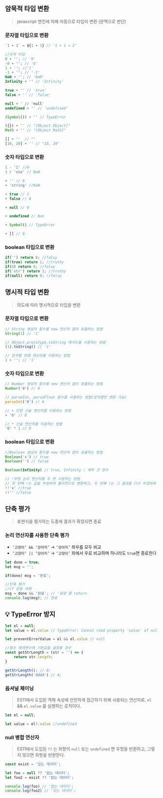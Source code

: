 ## 암묵적 타입 변환


> javascript 엔진에 의해 자동으로 타입이 변환 (문맥으로 판단)
>

### 문자열 타입으로 변환

```jsx
`1 + 1` = ${1 + 1} // '1 + 1 = 2'

//숫자 타입
0 + ''; // '0'
-0 + ''; // '0'
1 + ''; //'1'
-1 + ''; // '-1'
NaN + ''; // 'NaN'
Infinity + '' // 'Infinity'

true + '' // 'true'
false + '' // 'false'

null + ' // 'null'
undefined + '' // 'undefined'

(Symbol()) + '' // TypeError

({}) + '' // "[Object Object]"
Math + '' // "[Object Math]"

[] + ''  // ""
[10, 20] + '' // "10, 20"
```

### 숫자 타입으로 변환

```jsx
1 - '1' //0
1 / 'one' // NaN

+ '' // 0
+ 'string' //NaN

+ true // 1
+ false // 0

+ null // 0

+ undefined // Nan

+ Symbol() // TypeError

+ [] // 0
```

### boolean 타입으로 변환

```jsx
if('') return 0; //falsy
if(true) return 1; //truthy
if(0) return 0; //falsy
if('str') return 1; //truthy
if(null) return 0; //falsy
```

## 명시적 타입 변환


> 의도에 따라 명시적으로 타입을 변환
>

### 문자열 타입으로 변환

```jsx
// String 생성자 함수를 new 연산자 없이 호출하는 방법
String(1) // '1'

// Object.prototype.toString 메서드를 사용하는 방법
(1).toString() // '1'

// 문자열 연결 연산자를 이용하는 방법
1 + ''; // '1'
```

### 숫자 타입으로 변환

```jsx
// Number 생성자 함수를 new 연산자 없이 호출하는 방법
Number('0') // 0

// parseInt, parseFloat 함수를 사용하는 방법(문자열만 변환 가능)
parseInt('0') // 0

// + 단항 산술 연산자를 이용하는 방법
+ '0' // 0

// * 산술 연산자를 이용하는 방법
'0' * 1 // 0
```

### boolean 타입으로 변환

```jsx
//Boolean 생성자 함수를 new 연산자 없이 호출하는 방법
Boolean('x') // true
Boolean('') // false

Boolean(Infinity) // true, Infinity : 매우 큰 양수

// !부정 논리 연산자를 두 번 사용하는 방법
// 첫 번째 !는 값을 부정하여 불리언으로 변환하고, 두 번째 !는 그 결과를 다시 부정하여 원래의 논리값
!!'x' //true
!!'' //false
```

## 단축 평가


> 표현식을 평가하는 도중에 결과가 확정되면 종료
>

### 논리 연산자를 사용한 단축 평가

- `‘고양이’ && ‘강아지’`  → `‘강아지’`  좌우를 모두 비교
- `‘고양이’ || ‘강아지’`  → `‘고양이’` 좌에서 우로 비교하며 하나라도 `true`면 종료한다

```jsx
let done = true;
let msg = '';

if(done) msg = '완료';

//단축 평가
//if 문을 대체
msg = done && '완료'; // '완료'를 return
console.log(msg); // 완료
```

## 💡 TypeError 방지

```jsx
let el = null;
let value = el.value // TypeError: Cannot read property 'value' of null

let preventErrorValue = el && el.value // null
```

```jsx
//함수 매개변수에 기본값을 설정할 경우
const getStrLength = (str = '') => {
	return str.length;
}

getStrLength(); // 0;
getStrLength('dddd') // 4;
```

### 옵셔널 체이닝

> ES11에서 도입된 객체 속성에 안전하게 접근하기 위해 사용되는 연산자로, `el` && `el.value` 를 실행하는 로직이다.
>

```jsx
let el = null;

let value = el?.value //undefined
```

### null 병합 연산자

> ES11에서 도입된 `??` 는 좌항이 `null` 또는 `undefined` 면 우항을 반환하고, 그렇지 않으면 좌항을 반환한다.
>

```jsx
const exist = '있는 데이터';

let foo = null ?? '없는 데이터';
let foo2 = exist ?? '없는 데이터';

console.log(foo) // '없는 데이터';
console.log(foo2) // '있는 데이터';
```